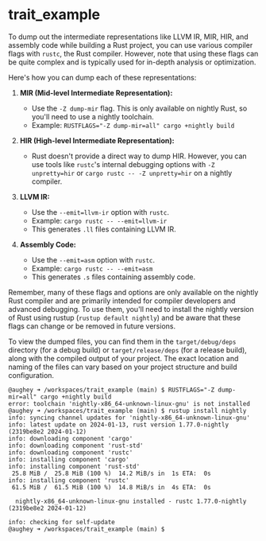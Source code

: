 # trait_example

To dump out the intermediate representations like LLVM IR, MIR, HIR, and assembly code while building a Rust project, you can use various compiler flags with `rustc`, the Rust compiler. However, note that using these flags can be quite complex and is typically used for in-depth analysis or optimization.

Here's how you can dump each of these representations:

1. **MIR (Mid-level Intermediate Representation):**
   - Use the `-Z dump-mir` flag. This is only available on nightly Rust, so you'll need to use a nightly toolchain.
   - Example: `RUSTFLAGS="-Z dump-mir=all" cargo +nightly build`

2. **HIR (High-level Intermediate Representation):**
   - Rust doesn't provide a direct way to dump HIR. However, you can use tools like `rustc`'s internal debugging options with `-Z unpretty=hir` or `cargo rustc -- -Z unpretty=hir` on a nightly compiler.

3. **LLVM IR:**
   - Use the `--emit=llvm-ir` option with `rustc`.
   - Example: `cargo rustc -- --emit=llvm-ir`
   - This generates `.ll` files containing LLVM IR.

4. **Assembly Code:**
   - Use the `--emit=asm` option with `rustc`.
   - Example: `cargo rustc -- --emit=asm`
   - This generates `.s` files containing assembly code.

Remember, many of these flags and options are only available on the nightly Rust compiler and are primarily intended for compiler developers and advanced debugging. To use them, you'll need to install the nightly version of Rust using rustup (`rustup default nightly`) and be aware that these flags can change or be removed in future versions.

To view the dumped files, you can find them in the `target/debug/deps` directory (for a debug build) or `target/release/deps` (for a release build), along with the compiled output of your project. The exact location and naming of the files can vary based on your project structure and build configuration.

```
@aughey ➜ /workspaces/trait_example (main) $ RUSTFLAGS="-Z dump-mir=all" cargo +nightly build
error: toolchain 'nightly-x86_64-unknown-linux-gnu' is not installed
@aughey ➜ /workspaces/trait_example (main) $ rustup install nightly
info: syncing channel updates for 'nightly-x86_64-unknown-linux-gnu'
info: latest update on 2024-01-13, rust version 1.77.0-nightly (2319be8e2 2024-01-12)
info: downloading component 'cargo'
info: downloading component 'rust-std'
info: downloading component 'rustc'
info: installing component 'cargo'
info: installing component 'rust-std'
 25.8 MiB /  25.8 MiB (100 %)  14.2 MiB/s in  1s ETA:  0s
info: installing component 'rustc'
 61.5 MiB /  61.5 MiB (100 %)  14.8 MiB/s in  4s ETA:  0s

  nightly-x86_64-unknown-linux-gnu installed - rustc 1.77.0-nightly (2319be8e2 2024-01-12)

info: checking for self-update
@aughey ➜ /workspaces/trait_example (main) $ 
```